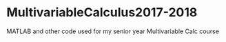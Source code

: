# MultivariableCalculus2017-2018
MATLAB and other code used for my senior year Multivariable Calc course
